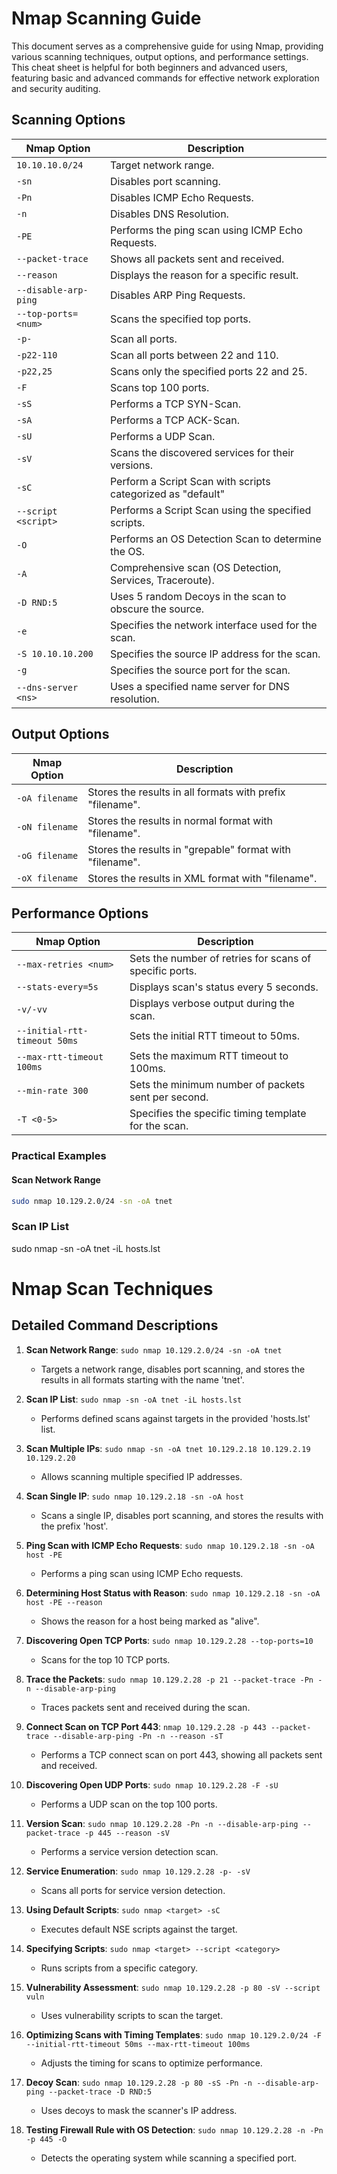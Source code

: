 # Nmap Scanning Guide

This document serves as a comprehensive guide for using Nmap, providing various scanning techniques, output options, and performance settings. This cheat sheet is helpful for both beginners and advanced users, featuring basic and advanced commands for effective network exploration and security auditing.

## Scanning Options

| **Nmap Option**          | **Description**                                             |
|--------------------------|-------------------------------------------------------------|
| `10.10.10.0/24`          | Target network range.                                       |
| `-sn`                    | Disables port scanning.                                     |
| `-Pn`                    | Disables ICMP Echo Requests.                                |
| `-n`                     | Disables DNS Resolution.                                    |
| `-PE`                    | Performs the ping scan using ICMP Echo Requests.            |
| `--packet-trace`         | Shows all packets sent and received.                        |
| `--reason`               | Displays the reason for a specific result.                  |
| `--disable-arp-ping`     | Disables ARP Ping Requests.                                 |
| `--top-ports=<num>`      | Scans the specified top ports.                              |
| `-p-`                    | Scan all ports.                                             |
| `-p22-110`               | Scan all ports between 22 and 110.                          |
| `-p22,25`                | Scans only the specified ports 22 and 25.                   |
| `-F`                     | Scans top 100 ports.                                        |
| `-sS`                    | Performs a TCP SYN-Scan.                                    |
| `-sA`                    | Performs a TCP ACK-Scan.                                    |
| `-sU`                    | Performs a UDP Scan.                                        |
| `-sV`                    | Scans the discovered services for their versions.           |
| `-sC`                    | Perform a Script Scan with scripts categorized as "default" |
| `--script <script>`      | Performs a Script Scan using the specified scripts.         |
| `-O`                     | Performs an OS Detection Scan to determine the OS.          |
| `-A`                     | Comprehensive scan (OS Detection, Services, Traceroute).    |
| `-D RND:5`               | Uses 5 random Decoys in the scan to obscure the source.     |
| `-e`                     | Specifies the network interface used for the scan.          |
| `-S 10.10.10.200`        | Specifies the source IP address for the scan.               |
| `-g`                     | Specifies the source port for the scan.                     |
| `--dns-server <ns>`      | Uses a specified name server for DNS resolution.            |

## Output Options

| **Nmap Option**  | **Description**                                        |
|------------------|--------------------------------------------------------|
| `-oA filename`   | Stores the results in all formats with prefix "filename". |
| `-oN filename`   | Stores the results in normal format with "filename".   |
| `-oG filename`   | Stores the results in "grepable" format with "filename". |
| `-oX filename`   | Stores the results in XML format with "filename".       |

## Performance Options

| **Nmap Option**               | **Description**                                      |
|-------------------------------|------------------------------------------------------|
| `--max-retries <num>`         | Sets the number of retries for scans of specific ports. |
| `--stats-every=5s`            | Displays scan's status every 5 seconds.              |
| `-v/-vv`                      | Displays verbose output during the scan.             |
| `--initial-rtt-timeout 50ms`  | Sets the initial RTT timeout to 50ms.                |
| `--max-rtt-timeout 100ms`     | Sets the maximum RTT timeout to 100ms.               |
| `--min-rate 300`              | Sets the minimum number of packets sent per second.  |
| `-T <0-5>`                    | Specifies the specific timing template for the scan. |

### Practical Examples

#### Scan Network Range
```bash
sudo nmap 10.129.2.0/24 -sn -oA tnet
```

### Scan IP List

sudo nmap -sn -oA tnet -iL hosts.lst


# Nmap Scan Techniques

## Detailed Command Descriptions

1. **Scan Network Range**: `sudo nmap 10.129.2.0/24 -sn -oA tnet`
    - Targets a network range, disables port scanning, and stores the results in all formats starting with the name 'tnet'.

2. **Scan IP List**: `sudo nmap -sn -oA tnet -iL hosts.lst`
    - Performs defined scans against targets in the provided 'hosts.lst' list.

3. **Scan Multiple IPs**: `sudo nmap -sn -oA tnet 10.129.2.18 10.129.2.19 10.129.2.20`
    - Allows scanning multiple specified IP addresses.

4. **Scan Single IP**: `sudo nmap 10.129.2.18 -sn -oA host`
    - Scans a single IP, disables port scanning, and stores the results with the prefix 'host'.

5. **Ping Scan with ICMP Echo Requests**: `sudo nmap 10.129.2.18 -sn -oA host -PE`
    - Performs a ping scan using ICMP Echo requests.

6. **Determining Host Status with Reason**: `sudo nmap 10.129.2.18 -sn -oA host -PE --reason`
    - Shows the reason for a host being marked as "alive".

7. **Discovering Open TCP Ports**: `sudo nmap 10.129.2.28 --top-ports=10`
    - Scans for the top 10 TCP ports.

8. **Trace the Packets**: `sudo nmap 10.129.2.28 -p 21 --packet-trace -Pn -n --disable-arp-ping`
    - Traces packets sent and received during the scan.

9. **Connect Scan on TCP Port 443**: `nmap 10.129.2.28 -p 443 --packet-trace --disable-arp-ping -Pn -n --reason -sT`
    - Performs a TCP connect scan on port 443, showing all packets sent and received.

10. **Discovering Open UDP Ports**: `sudo nmap 10.129.2.28 -F -sU`
    - Performs a UDP scan on the top 100 ports.

11. **Version Scan**: `sudo nmap 10.129.2.28 -Pn -n --disable-arp-ping --packet-trace -p 445 --reason -sV`
    - Performs a service version detection scan.

12. **Service Enumeration**: `sudo nmap 10.129.2.28 -p- -sV`
    - Scans all ports for service version detection.

13. **Using Default Scripts**: `sudo nmap <target> -sC`
    - Executes default NSE scripts against the target.

14. **Specifying Scripts**: `sudo nmap <target> --script <category>`
    - Runs scripts from a specific category.

15. **Vulnerability Assessment**: `sudo nmap 10.129.2.28 -p 80 -sV --script vuln`
    - Uses vulnerability scripts to scan the target.

16. **Optimizing Scans with Timing Templates**: `sudo nmap 10.129.2.0/24 -F --initial-rtt-timeout 50ms --max-rtt-timeout 100ms`
    - Adjusts the timing for scans to optimize performance.

17. **Decoy Scan**: `sudo nmap 10.129.2.28 -p 80 -sS -Pn -n --disable-arp-ping --packet-trace -D RND:5`
    - Uses decoys to mask the scanner's IP address.

18. **Testing Firewall Rule with OS Detection**: `sudo nmap 10.129.2.28 -n -Pn -p 445 -O`
    - Detects the operating system while scanning a specified port.


